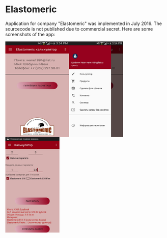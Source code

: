 # Elastomeric

Application for company "Elastomeric" was implemented in July 2016. The sourcecode is not published due to commercial secret. 
Here are some screenshots of the app:

<a href="url"><img src="https://github.com/wane1994/Elastomeric/blob/master/HZ-o-V2_EiE.jpg" align="left" height="300" width="200"
href="url"><img src="https://github.com/wane1994/Elastomeric/blob/master/QazYuKNwAHg.jpg" align="left" height="300" width="170" 
href="url"><img src="https://github.com/wane1994/Elastomeric/blob/master/vxeDundJV2I.jpg" align="left" height="300" width="170" ></a>
